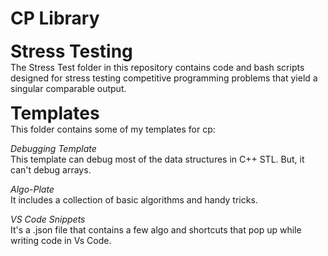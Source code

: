 # CP Library

<span style="font-size:2em;">**Stress Testing**</span>  
The Stress Test folder in this repository contains code and bash scripts designed for stress testing competitive programming problems that yield a singular comparable output.

<span style="font-size:2em;">**Templates**</span>  
This folder contains some of my templates for cp:

*Debugging Template*  
This template can debug most of the data structures in C++ STL. But, it can't debug arrays.

*Algo-Plate*  
It includes a collection of basic algorithms and handy tricks.

*VS Code Snippets*  
It's a .json file that contains a few algo and shortcuts that pop up while writing code in Vs Code.
